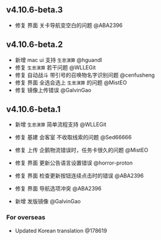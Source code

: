 ## v4.10.6-beta.3

- 修复 界面 关卡导航变空白的问题 @ABA2396

## v4.10.6-beta.2

- 新增 mac ui 支持 `生息演算` @hguandl
- 修复 `生息演算` 若干问题 @WLLEGit
- 修复 自动战斗 带引号的召唤物名字识别问题 @cenfusheng
- 修复 界面 全选会选上 `生息演算` 的问题 @MistEO
- 修复 镜像上传错误 @GalvinGao

## v4.10.6-beta.1

- 新增 `生息演算` 简单流程支持 @WLLEGit
- 修复 基建 会客室 不收取线索的问题 @Sed66666
- 修复 上传 企鹅物流错误时，任务卡很久的问题 @MistEO
- 修复 界面 更新公告语言设置错误 @horror-proton
- 修复 界面 检查更新按钮连续点击时的错误 @ABA2396
- 修复 界面 导航选项冲突 @ABA2396

- 新增 发版镜像 @GalvinGao

### For overseas

- Updated Korean translation @178619
